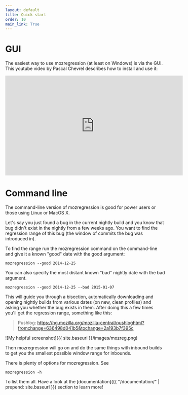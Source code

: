 ```yaml
---
layout: default
title: Quick start
order: 10
main_link: True
---
```


# GUI

The easiest way to use mozregression (at least on Windows) is via the GUI. This
youtube video by Pascal Chevrel describes how to install and use it:

<center><iframe width="560" height="315" src="https://www.youtube.com/embed/IwrWot3jVFI" frameborder="0" allowfullscreen></iframe></center>

# Command line

The command-line version of mozregression is good for power users or those using Linux
or MacOS X.

Let's say you just found a bug in the current nightly build and you know that
bug didn't exist in the nightly from a few weeks ago. You want to find the
regression range of this bug (the window of commits the bug was introduced in).

To find the range run the mozregression command on the command-line and give
it a known "good" date with the good argument:

    mozregression --good 2014-12-25

You can also specify the most distant known "bad" nightly date with the bad argument.

    mozregression --good 2014-12-25 --bad 2015-01-07

This will guide you through a bisection, automatically downloading and opening
nightly builds from various dates (on new, clean profiles) and asking you
whether the bug exists in them. After doing this a few times you'll get the
regression range, something like this: 

> Pushlog:
> https://hg.mozilla.org/mozilla-central/pushloghtml?fromchange=636498d041b5&tochange=2a193b7f395c

![My helpful screenshot]({{ site.baseurl }}/images/mozreg.png)

Then mozregression will go on and do the same things with inbound builds
to get you the smallest possible window range for inbounds.

There is plenty of options for mozregression. See

    mozregression -h

To list them all. Have a look at the
[documentation]({{ "/documentation/" | prepend: site.baseurl }})
section to learn more!
